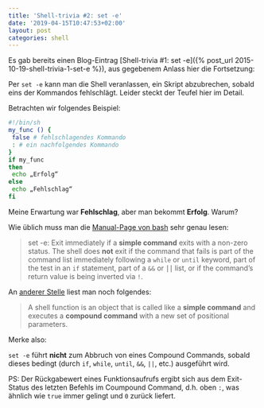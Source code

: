 ```yaml
---
title: 'Shell-trivia #2: set -e'
date: '2019-04-15T10:47:53+02:00'
layout: post
categories: shell
---
```


Es gab bereits einen Blog-Eintrag [Shell-trivia #1: set -e]({% post_url 2015-10-19-shell-trivia-1-set-e %}), aus gegebenem Anlass hier die Fortsetzung:

Per `set -e` kann man die Shell veranlassen, ein Skript abzubrechen, sobald eins der Kommandos fehlschlägt. Leider steckt der Teufel hier im Detail.

Betrachten wir folgendes Beispiel:
```bash
#!/bin/sh
my_func () {
 false # fehlschlagendes Kommando
 : # ein nachfolgendes Kommando
}
if my_func
then
 echo „Erfolg“
else
 echo „Fehlschlag“
fi
```

Meine Erwartung war **Fehlschlag**, aber man bekommt **Erfolg**.
Warum?

Wie üblich muss man die [Manual-Page von bash](https://manpages.debian.org/stretch/bash/bash.1.en.html#Shell_Function_Definitions) sehr genau lesen:

> set -e: Exit immediately if a **simple command** exits with a non-zero status. The shell does **not** exit if the command that fails is part of the command list immediately following a `while` or `until` keyword, part of the test in an `if` statement, part of a `&&` or `⎪⎪` list, or if the command’s return value is being inverted via `!`.

An [anderer Stelle](https://manpages.debian.org/stretch/bash/bash.1.en.html#Compound_Commands) liest man noch folgendes:

> A shell function is an object that is called like a **simple command** and executes a **compound command** with a new set of positional parameters.

Merke also:

`set -e` führt **nicht** zum Abbruch von eines Compound Commands, sobald dieses bedingt (durch `if`, `while`, `until`, `&&`, `||`, etc.) ausgeführt wird.

PS: Der Rückgabewert eines Funktionsaufrufs ergibt sich aus dem Exit-Status des letzten Befehls im Coumpound Command, d.h. oben `:`, was ähnlich wie `true` immer gelingt und `0` zurück liefert.
